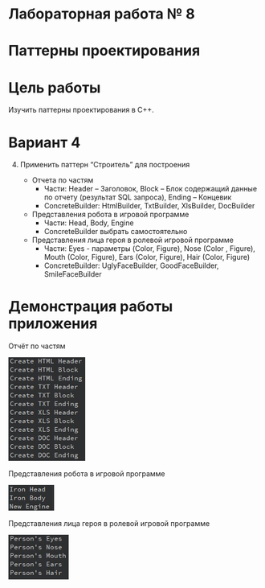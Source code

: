 # Лабораторная работа № 8 #

# Паттерны проектирования #
# Цель работы #
Изучить паттерны проектирования в С++.
# Вариант 4 #
4. Применить паттерн “Строитель” для построения

   - Отчета по частям
      - Части: Header – Заголовок, Block – Блок содержащий данные по отчету (результат SQL запроса), Ending – Концевик
      - ConcreteBuilder: HtmlBuilder, TxtBuilder, XlsBuilder, DocBuilder
   - Представления робота в игровой программе
      - Части: Head, Body, Engine
      - ConcreteBuilder выбрать самостоятельно
   - Представления лица героя в ролевой игровой программе
      - Части: Eyes  - параметры (Color, Figure), Nose (Color , Figure), Mouth (Color, Figure), Ears (Color, Figure), Hair (Color, Figure)
      - ConcreteBuilder: UglyFaceBuilder, GoodFaceBuilder, SmileFaceBuilder
# Демонстрация работы приложения #
Отчёт по частям

![img](img/1.jpg)

Представления робота в игровой программе

![img](img/2.jpg)

Представления лица героя в ролевой игровой программе

![img](img/3.jpg)
